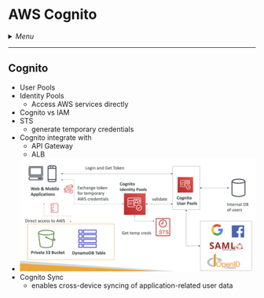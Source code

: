 # AWS Cognito

<details>
 <summary><i>Menu</i></summary>

- [Cognito](#cognito)
</details>

---
## Cognito
- User Pools
- Identity Pools
  - Access AWS services directly
- Cognito vs IAM
- STS
  - generate temporary credentials
- Cognito integrate with
  - API Gateway
  - ALB
- ![CUP with CIP](../../images/CUP&CIP.png)
- Cognito Sync
  - enables cross-device syncing of application-related user data
